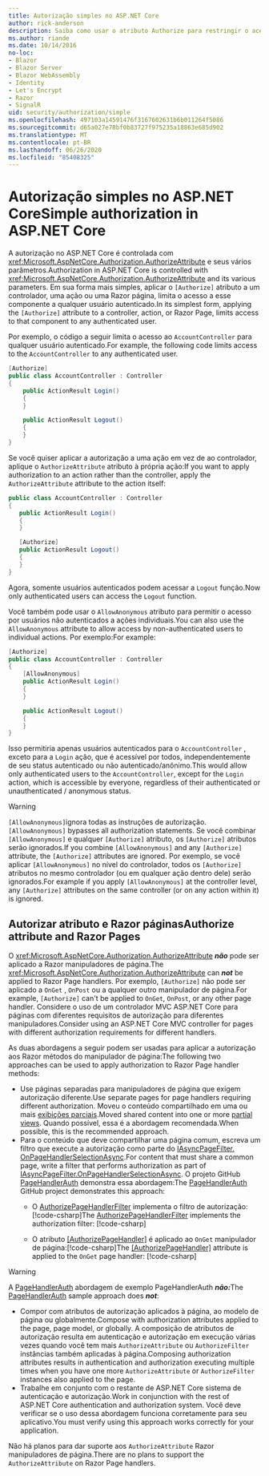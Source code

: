 ```yaml
---
title: Autorização simples no ASP.NET Core
author: rick-anderson
description: Saiba como usar o atributo Authorize para restringir o acesso a ASP.NET Core de controladores e ações.
ms.author: riande
ms.date: 10/14/2016
no-loc:
- Blazor
- Blazor Server
- Blazor WebAssembly
- Identity
- Let's Encrypt
- Razor
- SignalR
uid: security/authorization/simple
ms.openlocfilehash: 497103a14591476f3167602631b6b011264f5086
ms.sourcegitcommit: d65a027e78bf0b83727f975235a18863e685d902
ms.translationtype: MT
ms.contentlocale: pt-BR
ms.lasthandoff: 06/26/2020
ms.locfileid: "85408325"
---
```

# <a name="simple-authorization-in-aspnet-core"></a><span data-ttu-id="703c9-103">Autorização simples no ASP.NET Core</span><span class="sxs-lookup"><span data-stu-id="703c9-103">Simple authorization in ASP.NET Core</span></span>

<a name="security-authorization-simple"></a>

<span data-ttu-id="703c9-104">A autorização no ASP.NET Core é controlada com <xref:Microsoft.AspNetCore.Authorization.AuthorizeAttribute> e seus vários parâmetros.</span><span class="sxs-lookup"><span data-stu-id="703c9-104">Authorization in ASP.NET Core is controlled with <xref:Microsoft.AspNetCore.Authorization.AuthorizeAttribute> and its various parameters.</span></span> <span data-ttu-id="703c9-105">Em sua forma mais simples, aplicar o `[Authorize]` atributo a um controlador, uma ação ou uma Razor página, limita o acesso a esse componente a qualquer usuário autenticado.</span><span class="sxs-lookup"><span data-stu-id="703c9-105">In its simplest form, applying the `[Authorize]` attribute to a controller, action, or Razor Page, limits access to that component to any authenticated user.</span></span>

<span data-ttu-id="703c9-106">Por exemplo, o código a seguir limita o acesso ao `AccountController` para qualquer usuário autenticado.</span><span class="sxs-lookup"><span data-stu-id="703c9-106">For example, the following code limits access to the `AccountController` to any authenticated user.</span></span>

```csharp
[Authorize]
public class AccountController : Controller
{
    public ActionResult Login()
    {
    }

    public ActionResult Logout()
    {
    }
}
```

<span data-ttu-id="703c9-107">Se você quiser aplicar a autorização a uma ação em vez de ao controlador, aplique o `AuthorizeAttribute` atributo à própria ação:</span><span class="sxs-lookup"><span data-stu-id="703c9-107">If you want to apply authorization to an action rather than the controller, apply the `AuthorizeAttribute` attribute to the action itself:</span></span>

```csharp
public class AccountController : Controller
{
   public ActionResult Login()
   {
   }

   [Authorize]
   public ActionResult Logout()
   {
   }
}
```

<span data-ttu-id="703c9-108">Agora, somente usuários autenticados podem acessar a `Logout` função.</span><span class="sxs-lookup"><span data-stu-id="703c9-108">Now only authenticated users can access the `Logout` function.</span></span>

<span data-ttu-id="703c9-109">Você também pode usar o `AllowAnonymous` atributo para permitir o acesso por usuários não autenticados a ações individuais.</span><span class="sxs-lookup"><span data-stu-id="703c9-109">You can also use the `AllowAnonymous` attribute to allow access by non-authenticated users to individual actions.</span></span> <span data-ttu-id="703c9-110">Por exemplo:</span><span class="sxs-lookup"><span data-stu-id="703c9-110">For example:</span></span>

```csharp
[Authorize]
public class AccountController : Controller
{
    [AllowAnonymous]
    public ActionResult Login()
    {
    }

    public ActionResult Logout()
    {
    }
}
```

<span data-ttu-id="703c9-111">Isso permitiria apenas usuários autenticados para o `AccountController` , exceto para a `Login` ação, que é acessível por todos, independentemente de seu status autenticado ou não autenticado/anônimo.</span><span class="sxs-lookup"><span data-stu-id="703c9-111">This would allow only authenticated users to the `AccountController`, except for the `Login` action, which is accessible by everyone, regardless of their authenticated or unauthenticated / anonymous status.</span></span>

> [!WARNING]
> <span data-ttu-id="703c9-112">`[AllowAnonymous]`ignora todas as instruções de autorização.</span><span class="sxs-lookup"><span data-stu-id="703c9-112">`[AllowAnonymous]` bypasses all authorization statements.</span></span> <span data-ttu-id="703c9-113">Se você combinar `[AllowAnonymous]` e qualquer `[Authorize]` atributo, os `[Authorize]` atributos serão ignorados.</span><span class="sxs-lookup"><span data-stu-id="703c9-113">If you combine `[AllowAnonymous]` and any `[Authorize]` attribute, the `[Authorize]` attributes are ignored.</span></span> <span data-ttu-id="703c9-114">Por exemplo, se você aplicar `[AllowAnonymous]` no nível do controlador, todos os `[Authorize]` atributos no mesmo controlador (ou em qualquer ação dentro dele) serão ignorados.</span><span class="sxs-lookup"><span data-stu-id="703c9-114">For example if you apply `[AllowAnonymous]` at the controller level, any `[Authorize]` attributes on the same controller (or on any action within it) is ignored.</span></span>

<a name="aarp"></a>

## <a name="authorize-attribute-and-razor-pages"></a><span data-ttu-id="703c9-115">Autorizar atributo e Razor páginas</span><span class="sxs-lookup"><span data-stu-id="703c9-115">Authorize attribute and Razor Pages</span></span>

<span data-ttu-id="703c9-116">O <xref:Microsoft.AspNetCore.Authorization.AuthorizeAttribute> ***não*** pode ser aplicado a Razor manipuladores de página.</span><span class="sxs-lookup"><span data-stu-id="703c9-116">The <xref:Microsoft.AspNetCore.Authorization.AuthorizeAttribute> can ***not*** be applied to Razor Page handlers.</span></span> <span data-ttu-id="703c9-117">Por exemplo, `[Authorize]` não pode ser aplicado a `OnGet` , `OnPost` ou a qualquer outro manipulador de página.</span><span class="sxs-lookup"><span data-stu-id="703c9-117">For example, `[Authorize]` can't be applied to `OnGet`, `OnPost`, or any other page handler.</span></span> <span data-ttu-id="703c9-118">Considere o uso de um controlador MVC ASP.NET Core para páginas com diferentes requisitos de autorização para diferentes manipuladores.</span><span class="sxs-lookup"><span data-stu-id="703c9-118">Consider using an ASP.NET Core MVC controller for pages with different authorization requirements for different handlers.</span></span>

<span data-ttu-id="703c9-119">As duas abordagens a seguir podem ser usadas para aplicar a autorização aos Razor métodos do manipulador de página:</span><span class="sxs-lookup"><span data-stu-id="703c9-119">The following two approaches can be used to apply authorization to Razor Page handler methods:</span></span>

* <span data-ttu-id="703c9-120">Use páginas separadas para manipuladores de página que exigem autorização diferente.</span><span class="sxs-lookup"><span data-stu-id="703c9-120">Use separate pages for page handlers requiring different authorization.</span></span> <span data-ttu-id="703c9-121">Moveu o conteúdo compartilhado em uma ou mais [exibições parciais](xref:mvc/views/partial).</span><span class="sxs-lookup"><span data-stu-id="703c9-121">Moved shared content into one or more [partial views](xref:mvc/views/partial).</span></span> <span data-ttu-id="703c9-122">Quando possível, essa é a abordagem recomendada.</span><span class="sxs-lookup"><span data-stu-id="703c9-122">When possible, this is the recommended approach.</span></span>
* <span data-ttu-id="703c9-123">Para o conteúdo que deve compartilhar uma página comum, escreva um filtro que execute a autorização como parte do [IAsyncPageFilter. OnPageHandlerSelectionAsync](xref:Microsoft.AspNetCore.Mvc.Filters.IAsyncPageFilter.OnPageHandlerSelectionAsync%2A).</span><span class="sxs-lookup"><span data-stu-id="703c9-123">For content that must share a common page, write a filter that performs authorization as part of [IAsyncPageFilter.OnPageHandlerSelectionAsync](xref:Microsoft.AspNetCore.Mvc.Filters.IAsyncPageFilter.OnPageHandlerSelectionAsync%2A).</span></span> <span data-ttu-id="703c9-124">O projeto GitHub [PageHandlerAuth](https://github.com/dotnet/AspNetCore.Docs/tree/master/aspnetcore/security/authorization/simple/samples/3.1/PageHandlerAuth) demonstra essa abordagem:</span><span class="sxs-lookup"><span data-stu-id="703c9-124">The [PageHandlerAuth](https://github.com/dotnet/AspNetCore.Docs/tree/master/aspnetcore/security/authorization/simple/samples/3.1/PageHandlerAuth) GitHub project demonstrates this approach:</span></span>
  * <span data-ttu-id="703c9-125">O [AuthorizePageHandlerFilter](https://github.com/dotnet/AspNetCore.Docs/tree/master/aspnetcore/security/authorization/simple/samples/3.1/PageHandlerAuth/AuthorizePageHandlerFilter.cs) implementa o filtro de autorização:[!code-csharp[](~/security/authorization/simple/samples/3.1/PageHandlerAuth/Pages/Index.cshtml.cs?name=snippet)]</span><span class="sxs-lookup"><span data-stu-id="703c9-125">The [AuthorizePageHandlerFilter](https://github.com/dotnet/AspNetCore.Docs/tree/master/aspnetcore/security/authorization/simple/samples/3.1/PageHandlerAuth/AuthorizePageHandlerFilter.cs) implements the authorization filter: [!code-csharp[](~/security/authorization/simple/samples/3.1/PageHandlerAuth/Pages/Index.cshtml.cs?name=snippet)]</span></span>

  * <span data-ttu-id="703c9-126">O atributo [[AuthorizePageHandler]](https://github.com/dotnet/AspNetCore.Docs/tree/master/aspnetcore/security/authorization/simple/samples/3.1/PageHandlerAuth/Pages/Index.cshtml.cs#L16) é aplicado ao `OnGet` manipulador de página:[!code-csharp[](~/security/authorization/simple/samples/3.1/PageHandlerAuth/AuthorizeIndexPageHandlerFilter.cs?name=snippet)]</span><span class="sxs-lookup"><span data-stu-id="703c9-126">The [[AuthorizePageHandler]](https://github.com/dotnet/AspNetCore.Docs/tree/master/aspnetcore/security/authorization/simple/samples/3.1/PageHandlerAuth/Pages/Index.cshtml.cs#L16) attribute is applied to the `OnGet` page handler: [!code-csharp[](~/security/authorization/simple/samples/3.1/PageHandlerAuth/AuthorizeIndexPageHandlerFilter.cs?name=snippet)]</span></span>

> [!WARNING]
> <span data-ttu-id="703c9-127">A [PageHandlerAuth](https://github.com/pranavkm/PageHandlerAuth) abordagem de exemplo PageHandlerAuth ***não:***</span><span class="sxs-lookup"><span data-stu-id="703c9-127">The [PageHandlerAuth](https://github.com/pranavkm/PageHandlerAuth) sample approach does ***not***:</span></span>
> * <span data-ttu-id="703c9-128">Compor com atributos de autorização aplicados à página, ao modelo de página ou globalmente.</span><span class="sxs-lookup"><span data-stu-id="703c9-128">Compose with authorization attributes applied to the page, page model, or globally.</span></span> <span data-ttu-id="703c9-129">A composição de atributos de autorização resulta em autenticação e autorização em execução várias vezes quando você tem mais `AuthorizeAttribute` ou `AuthorizeFilter` instâncias também aplicadas à página.</span><span class="sxs-lookup"><span data-stu-id="703c9-129">Composing authorization attributes results in authentication and authorization executing multiple times when you have one more `AuthorizeAttribute` or `AuthorizeFilter` instances also applied to the page.</span></span>
> * <span data-ttu-id="703c9-130">Trabalhe em conjunto com o restante de ASP.NET Core sistema de autenticação e autorização.</span><span class="sxs-lookup"><span data-stu-id="703c9-130">Work in conjunction with the rest of ASP.NET Core authentication and authorization system.</span></span> <span data-ttu-id="703c9-131">Você deve verificar se o uso dessa abordagem funciona corretamente para seu aplicativo.</span><span class="sxs-lookup"><span data-stu-id="703c9-131">You must verify using this approach works correctly for your application.</span></span>

<span data-ttu-id="703c9-132">Não há planos para dar suporte aos `AuthorizeAttribute` Razor manipuladores de página.</span><span class="sxs-lookup"><span data-stu-id="703c9-132">There are no plans to support the `AuthorizeAttribute` on Razor Page handlers.</span></span> 
